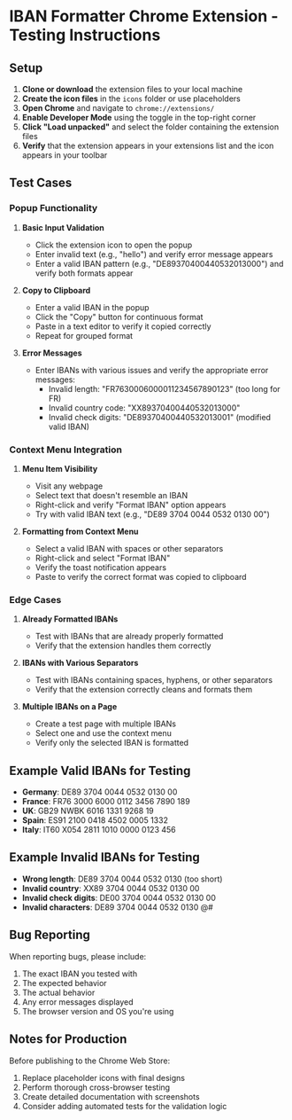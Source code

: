 # IBAN Formatter Chrome Extension - Testing Instructions

## Setup

1. **Clone or download** the extension files to your local machine
2. **Create the icon files** in the `icons` folder or use placeholders
3. **Open Chrome** and navigate to `chrome://extensions/`
4. **Enable Developer Mode** using the toggle in the top-right corner
5. **Click "Load unpacked"** and select the folder containing the extension files
6. **Verify** that the extension appears in your extensions list and the icon appears in your toolbar

## Test Cases

### Popup Functionality

1. **Basic Input Validation**
    - Click the extension icon to open the popup
    - Enter invalid text (e.g., "hello") and verify error message appears
    - Enter a valid IBAN pattern (e.g., "DE89370400440532013000") and verify both formats appear

2. **Copy to Clipboard**
    - Enter a valid IBAN in the popup
    - Click the "Copy" button for continuous format
    - Paste in a text editor to verify it copied correctly
    - Repeat for grouped format

3. **Error Messages**
    - Enter IBANs with various issues and verify the appropriate error messages:
        - Invalid length: "FR7630006000011234567890123" (too long for FR)
        - Invalid country code: "XX89370400440532013000"
        - Invalid check digits: "DE89370400440532013001" (modified valid IBAN)

### Context Menu Integration

1. **Menu Item Visibility**
    - Visit any webpage
    - Select text that doesn't resemble an IBAN
    - Right-click and verify "Format IBAN" option appears
    - Try with valid IBAN text (e.g., "DE89 3704 0044 0532 0130 00")

2. **Formatting from Context Menu**
    - Select a valid IBAN with spaces or other separators
    - Right-click and select "Format IBAN"
    - Verify the toast notification appears
    - Paste to verify the correct format was copied to clipboard

### Edge Cases

1. **Already Formatted IBANs**
    - Test with IBANs that are already properly formatted
    - Verify that the extension handles them correctly

2. **IBANs with Various Separators**
    - Test with IBANs containing spaces, hyphens, or other separators
    - Verify that the extension correctly cleans and formats them

3. **Multiple IBANs on a Page**
    - Create a test page with multiple IBANs
    - Select one and use the context menu
    - Verify only the selected IBAN is formatted

## Example Valid IBANs for Testing

- **Germany**: DE89 3704 0044 0532 0130 00
- **France**: FR76 3000 6000 0112 3456 7890 189
- **UK**: GB29 NWBK 6016 1331 9268 19
- **Spain**: ES91 2100 0418 4502 0005 1332
- **Italy**: IT60 X054 2811 1010 0000 0123 456

## Example Invalid IBANs for Testing

- **Wrong length**: DE89 3704 0044 0532 0130 (too short)
- **Invalid country**: XX89 3704 0044 0532 0130 00
- **Invalid check digits**: DE00 3704 0044 0532 0130 00
- **Invalid characters**: DE89 3704 0044 0532 0130 @#

## Bug Reporting

When reporting bugs, please include:

1. The exact IBAN you tested with
2. The expected behavior
3. The actual behavior
4. Any error messages displayed
5. The browser version and OS you're using

## Notes for Production

Before publishing to the Chrome Web Store:

1. Replace placeholder icons with final designs
2. Perform thorough cross-browser testing
3. Create detailed documentation with screenshots
4. Consider adding automated tests for the validation logic